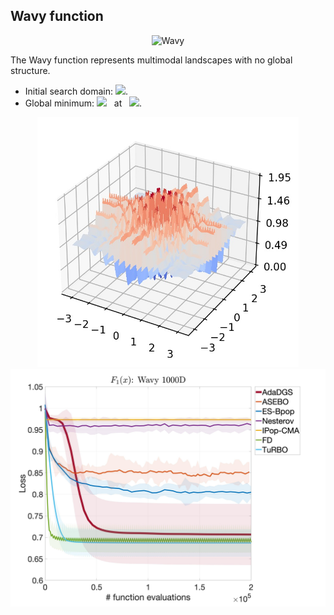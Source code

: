 ## Wavy function

<div align="center"> <img src="https://latex.codecogs.com/svg.latex?&space;f(\mathbf{x})=1-\frac{1}{d}\sum_{i=1}^d\cos({10}x_i)\exp({\frac{-x_i^2}{2}})." title="Wavy"/> </div>

The Wavy function represents multimodal landscapes with no global structure. 
- Initial search domain: <img src="https://latex.codecogs.com/svg.latex?&space;\mathbf{x}\in[-\pi,\pi]^d" title=" "/>.
- Global minimum: <img src="https://latex.codecogs.com/svg.latex?&space;f(\mathbf{x}_{opt})=0 " title=" "/> &nbsp; at &nbsp; <img src="https://latex.codecogs.com/svg.latex?&space;\mathbf{x}_{opt}=(0,\ldots,0) " title=" "/>.

<div align="center"> 
  <img src="image/Wavy.jpg" alt="Wavy" height="400"/> 
  <img src="image/wavy_error_plot.jpg" alt="error" height="380"/>
</div>

